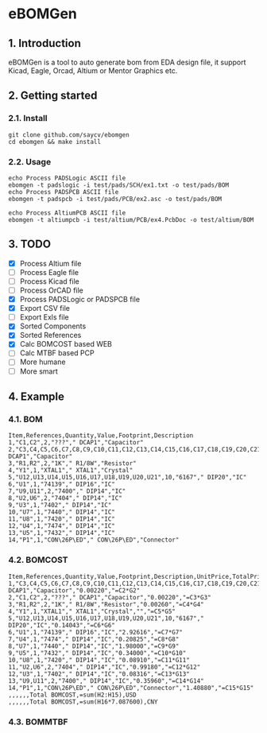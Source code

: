 # eBOMGen

## 1. Introduction

eBOMGen is a tool to auto generate bom from EDA design file, it support Kicad, Eagle, Orcad, Altium or Mentor Graphics etc.

## 2. Getting started

### 2.1. Install

```BATCH
git clone github.com/saycv/ebomgen
cd ebomgen && make install
```

### 2.2. Usage

```BATCH
echo Process PADSLogic ASCII file
ebomgen -t padslogic -i test/pads/SCH/ex1.txt -o test/pads/BOM
echo Process PADSPCB ASCII file
ebomgen -t padspcb -i test/pads/PCB/ex2.asc -o test/pads/BOM

echo Process AltiumPCB ASCII file
ebomgen -t altiumpcb -i test/altium/PCB/ex4.PcbDoc -o test/altium/BOM
```

## 3. TODO

- [x] Process Altium file
- [ ] Process Eagle file
- [ ] Process Kicad file
- [ ] Process OrCAD file
- [x] Process PADSLogic or PADSPCB file
- [x] Export CSV file
- [ ] Export Exls file
- [x] Sorted Components
- [x] Sorted References
- [x] Calc BOMCOST based WEB
- [ ] Calc MTBF based PCP
- [ ] More humane
- [ ] More smart

## 4. Example

### 4.1. BOM

```CSV
Item,References,Quantity,Value,Footprint,Description
1,"C1,C2",2,"???"," DCAP1","Capacitor"
2,"C3,C4,C5,C6,C7,C8,C9,C10,C11,C12,C13,C14,C15,C16,C17,C18,C19,C20,C21,C22",20,".01UF"," DCAP1","Capacitor"
3,"R1,R2",2,"1K"," R1/8W","Resistor"
4,"Y1",1,"XTAL1"," XTAL1","Crystal"
5,"U12,U13,U14,U15,U16,U17,U18,U19,U20,U21",10,"6167"," DIP20","IC"
6,"U1",1,"74139"," DIP16","IC"
7,"U9,U11",2,"7400"," DIP14","IC"
8,"U2,U6",2,"7404"," DIP14","IC"
9,"U3",1,"7402"," DIP14","IC"
10,"U7",1,"7440"," DIP14","IC"
11,"U8",1,"7420"," DIP14","IC"
12,"U4",1,"7474"," DIP14","IC"
13,"U5",1,"7432"," DIP14","IC"
14,"P1",1,"CON\26P\ED"," CON\26P\ED","Connector"
```

### 4.2. BOMCOST

```CSV
Item,References,Quantity,Value,Footprint,Description,UnitPrice,TotalPrice
1,"C3,C4,C5,C6,C7,C8,C9,C10,C11,C12,C13,C14,C15,C16,C17,C18,C19,C20,C21,C22",20,".01UF"," DCAP1","Capacitor","0.00220","=C2*G2"
2,"C1,C2",2,"???"," DCAP1","Capacitor","0.00220","=C3*G3"
3,"R1,R2",2,"1K"," R1/8W","Resistor","0.00260","=C4*G4"
4,"Y1",1,"XTAL1"," XTAL1","Crystal","","=C5*G5"
5,"U12,U13,U14,U15,U16,U17,U18,U19,U20,U21",10,"6167"," DIP20","IC","0.14043","=C6*G6"
6,"U1",1,"74139"," DIP16","IC","2.92616","=C7*G7"
7,"U4",1,"7474"," DIP14","IC","0.20825","=C8*G8"
8,"U7",1,"7440"," DIP14","IC","1.98000","=C9*G9"
9,"U5",1,"7432"," DIP14","IC","0.34000","=C10*G10"
10,"U8",1,"7420"," DIP14","IC","0.08910","=C11*G11"
11,"U2,U6",2,"7404"," DIP14","IC","0.99180","=C12*G12"
12,"U3",1,"7402"," DIP14","IC","0.08316","=C13*G13"
13,"U9,U11",2,"7400"," DIP14","IC","0.35960","=C14*G14"
14,"P1",1,"CON\26P\ED"," CON\26P\ED","Connector","1.40880","=C15*G15"
,,,,,,Total BOMCOST,=sum(H2:H15),USD
,,,,,,Total BOMCOST,=sum(H16*7.087600),CNY
```

### 4.3. BOMMTBF

```CSV

```
